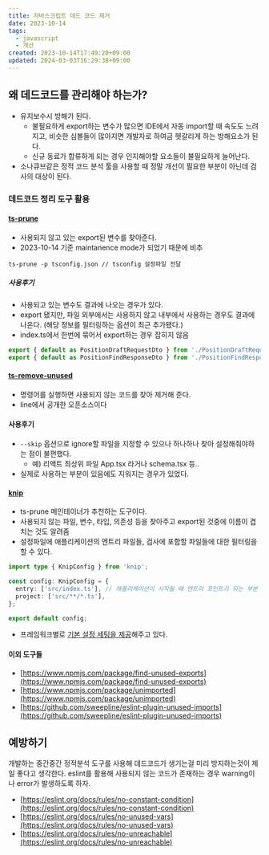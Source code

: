```yaml
---
title: 자바스크립트 데드 코드 제거
date: 2023-10-14
tags:
  - javascript
  - 개선
created: 2023-10-14T17:49:20+09:00
updated: 2024-03-03T16:29:38+09:00
---
```

## 왜 데드코드를 관리해야 하는가?

- 유지보수시 방해가 된다.
	- 불필요하게 export하는 변수가 많으면 IDE에서 자동 import할 때 속도도 느려지고, 비슷한 심볼들이 많아지면 개발자로 하여금 헷갈리게 하는 방해요소가 된다.
	- 신규 동료가 합류하게 되는 경우 인지해야할 요소들이 불필요하게 늘어난다.
- 소나큐브같은 정적 코드 분석 툴을 사용할 때 정말 개선이 필요한 부분이 아닌데 검사의 대상이 된다.


### 데드코드 정리 도구 활용


#### [**ts-prune**](https://github.com/nadeesha/ts-prune)
- 사용되지 않고 있는 export된 변수를 찾아준다.
- 2023-10-14 기준 maintanence mode가 되었기 때문에 비추
```
ts-prune -p tsconfig.json // tsconfig 설정파일 전달
```

##### 사용후기

- 사용되고 있는 변수도 결과에 나오는 경우가 있다.
- export 됐지만, 파일 외부에서는 사용하지 않고 내부에서 사용하는 경우도 결과에 나온다. (해당 정보를 필터링하는 옵션이 최근 추가됐다.)
- index.ts에서 한번에 묶어서 export하는 경우 잡히지 않음
```ts
export { default as PositionDraftRequestDto } from './PositionDraftRequestDto';
export { default as PositionFindResponseDto } from './PositionFindResponseDto';
```


#### [**ts-remove-unused**](https://github.com/line/ts-remove-unused)

- 명령어를 실행하면 사용되지 않는 코드를 찾아 제거해 준다.
- line에서 공개한 오픈소스이다

#### 사용후기
- `--skip` 옵션으로 ignore할 파일을 지정할 수 있으나 하나하나 찾아 설정해줘야하는 점이 불편했다.
    - 예) 리액트 최상위 파일 App.tsx 라거나 schema.tsx 등..
- 실제로 사용하는 부분이 있음에도 지워지는 경우가 있었다.
        

#### [**knip**](https://github.com/webpro/knip)
- ts-prune 메인테이너가 추천하는 도구이다. 
- 사용되지 않는 파일, 변수, 타입, 의존성 등을 찾아주고 export된 것중에 이름이 겹치는 것도 알려줌
- 설정파일에 애플리케이션의 엔트리 파일들, 검사에 포함할 파일들에 대한 필터링을 할 수 있다.
```ts
import type { KnipConfig } from 'knip';

const config: KnipConfig = {
  entry: ['src/index.ts'], // 애플리케이션이 시작될 때 엔트리 포인트가 되는 부분 설정가능
  project: ['src/**/*.ts'],
};

export default config;
```
- 프레임워크별로 [기본 설정 세팅을 제공](https://github.com/webpro/knip#plugins)해주고 있다.


#### 이외 도구들
- [https://www.npmjs.com/package/find-unused-exports](https://www.npmjs.com/package/find-unused-exports)
- [https://www.npmjs.com/package/unimported](https://www.npmjs.com/package/unimported)
- [https://github.com/sweepline/eslint-plugin-unused-imports](https://github.com/sweepline/eslint-plugin-unused-imports)

## 예방하기
개발하는 중간중간 정적분석 도구를 사용해 데드코드가 생기는걸 미리 방지하는것이 제일 좋다고 생각한다.  eslint를 활용해 사용되지 않는 코드가 존재하는 경우 warning이나 error가 발생하도록 하자.
- [https://eslint.org/docs/rules/no-constant-condition](https://eslint.org/docs/rules/no-constant-condition)
- [https://eslint.org/docs/rules/no-unused-vars](https://eslint.org/docs/rules/no-unused-vars)
- [https://eslint.org/docs/rules/no-unreachable](https://eslint.org/docs/rules/no-unreachable) 

